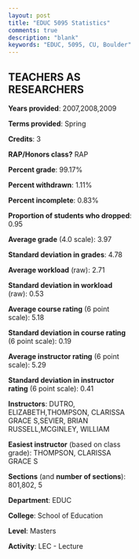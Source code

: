 ```yaml
---
layout: post
title: "EDUC 5095 Statistics"
comments: true
description: "blank"
keywords: "EDUC, 5095, CU, Boulder"
--- 
```

<head>
<script src="https://ajax.googleapis.com/ajax/libs/jquery/2.1.3/jquery.min.js"></script>
<script src="https://dl.dropboxusercontent.com/s/pc42nxpaw1ea4o9/highcharts.js?dl=0"></script>
<!-- <script src="../assets/js/highcharts.js"></script> -->
<style type="text/css">@font-face {
	font-family: "Bebas Neue";
	src: url(https://www.filehosting.org/file/details/544349/BebasNeue%20Regular.otf) format("opentype");
	}
	h1.Bebas { 
		font-family: "Bebas Neue", Verdana, Tahoma;
	}
</style>
</head>
<body>
	<div id="container" style="float: right; width: 45%; height: 88%; margin-left: 2.5%; margin-right: 2.5%;"></div>
	<script language="JavaScript">
		$(document).ready(function() {
		var chart = {type: 'column'};
		var title = {text: 'Grade Distribution'};
		var xAxis = {categories: ['A','B','C','D','F'],crosshair: true};
		var yAxis = {min: 0,title: {text: 'Percentage'}};
		var tooltip = {headerFormat: '<center><b><span style="font-size:20px">{point.key}</span></b></center>',
		               pointFormat: '<td style="padding:0"><b>{point.y:.1f}%</b></td>',
		               footerFormat: '</table>',shared: true,useHTML: true};
		var plotOptions = {column: {pointPadding: 0.0,borderWidth: 0}};  
		var credits = {enabled: false};var series= [{name: 'Percent',data: [98.06,1.94,0.0,0.0,0.0,]}];
		var json = {};
		json.chart = chart;
		json.title = title;
		json.tooltip = tooltip;
		json.xAxis = xAxis;
		json.yAxis = yAxis;  
		json.series = series;
		json.plotOptions = plotOptions;  
		json.credits = credits;
		$('#container').highcharts(json);
	});
	</script>
</body>
			   
## TEACHERS AS RESEARCHERS

**Years provided**: 2007,2008,2009

**Terms provided**: Spring

**Credits**: 3

**RAP/Honors class?** RAP

**Percent grade**: 99.17%

**Percent withdrawn**: 1.11%

**Percent incomplete**: 0.83%

**Proportion of students who dropped**: 0.95

**Average grade** (4.0 scale): 3.97

**Standard deviation in grades**: 4.78

**Average workload** (raw): 2.71

**Standard deviation in workload** (raw): 0.53

**Average course rating** (6 point scale): 5.18

**Standard deviation in course rating** (6 point scale): 0.19

**Average instructor rating** (6 point scale): 5.29

**Standard deviation in instructor rating** (6 point scale): 0.41

**Instructors**: DUTRO, ELIZABETH,THOMPSON, CLARISSA GRACE S,SEVIER, BRIAN RUSSELL,MCGINLEY, WILLIAM

**Easiest instructor** (based on class grade): THOMPSON, CLARISSA GRACE S

**Sections** (and **number of sections**): 801,802, 5

**Department**: EDUC

**College**: School of Education

**Level**: Masters

**Activity**: LEC - Lecture
